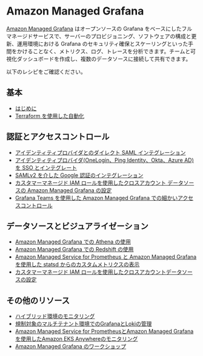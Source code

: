 # Amazon Managed Grafana

[Amazon Managed Grafana][amg-main] はオープンソースの Grafana をベースにしたフルマネージドサービスで、サーバーのプロビジョニング、ソフトウェアの構成と更新、運用環境における Grafana のセキュリティ確保とスケーリングといった手間をかけることなく、メトリクス、ログ、トレースを分析できます。チームと可視化ダッシュボードを作成し、複数のデータソースに接続して共有できます。

以下のレシピをご確認ください。

## 基本

- [はじめに][amg-gettingstarted]
- [Terraform を使用した自動化][amg-tf-automation]

## 認証とアクセスコントロール

- [アイデンティティプロバイダとのダイレクト SAML インテグレーション][amg-saml]
- [アイデンティティプロバイダ(OneLogin、Ping Identity、Okta、Azure AD) を SSO とインテグレート][amg-idps]
- [SAMLv2 を介した Google 認証のインテグレーション][amg-google-idps] 
- [カスタマーマネージド IAM ロールを使用したクロスアカウント データソースの Amazon Managed Grafana の設定][amg-cross-account-access]
- [Grafana Teams を使用した Amazon Managed Grafana での細かいアクセスコントロール][amg-grafana-teams]

## データソースとビジュアライゼーション

- [Amazon Managed Grafana での Athena の使用][amg-plugin-athena]
- [Amazon Managed Grafana での Redshift の使用][amg-plugin-redshift] 
- [Amazon Managed Service for Prometheus と Amazon Managed Grafana を使用した statsd からのカスタムメトリクスの表示][amg-amp-statsd]
- [カスタマーマネージド IAM ロールを使用したクロスアカウントデータソースの設定][amg-xacc-ds]

## その他のリソース
- [ハイブリッド環境のモニタリング][amg-hybridenvs]
- [規制対象のマルチテナント環境でのGrafanaとLokiの管理][grafana-loki-regenv]
- [Amazon Managed Service for PrometheusとAmazon Managed Grafanaを使用したAmazon EKS Anywhereのモニタリング][amg-anywhere-monitoring]
- [Amazon Managed Grafana のワークショップ][amg-oow]


[amg-main]: https://aws.amazon.com/grafana/
[amg-gettingstarted]: https://aws.amazon.com/blogs/mt/amazon-managed-grafana-getting-started/
[amg-saml]: https://aws.amazon.com/blogs/mt/amazon-managed-grafana-supports-direct-saml-integration-with-identity-providers/
[amg-idps]: https://aws.amazon.com/blogs/opensource/integrating-identity-providers-such-as-onelogin-ping-identity-okta-and-azure-ad-to-sso-into-aws-managed-service-for-grafana/
[amg-google-idps]: recipes/amg-google-auth-saml.md
[amg-hybridenvs]: https://aws.amazon.com/blogs/mt/monitoring-hybrid-environments-using-amazon-managed-service-for-grafana/
[amg-xacc-ds]: https://aws.amazon.com/blogs/opensource/setting-up-amazon-managed-grafana-cross-account-data-source-using-customer-managed-iam-roles/
[grafana-loki-regenv]: https://aws.amazon.com/blogs/opensource/how-to-manage-grafana-and-loki-in-a-regulated-multitenant-environment/
[amg-oow]: https://observability.workshop.aws/en/amg.html
[amg-tf-automation]: recipes/amg-automation-tf.md
[amg-plugin-athena]: recipes/amg-athena-plugin.md
[amg-plugin-redshift]: recipes/amg-redshift-plugin.md
[amg-cross-account-access]: https://aws.amazon.com/blogs/opensource/setting-up-amazon-managed-grafana-cross-account-data-source-using-customer-managed-iam-roles/
[amg-anywhere-monitoring]: https://aws.amazon.com/blogs/containers/monitoring-amazon-eks-anywhere-using-amazon-managed-service-for-prometheus-and-amazon-managed-grafana/
[amg-amp-statsd]: https://aws.amazon.com/blogs/mt/viewing-custom-metrics-from-statsd-with-amazon-managed-service-for-prometheus-and-amazon-managed-grafana/
[amg-grafana-teams]: https://aws.amazon.com/blogs/mt/fine-grained-access-control-in-amazon-managed-grafana-using-grafana-teams/
